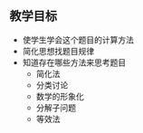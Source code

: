 ## 教学目标

- 使学生学会这个题目的计算方法
- 简化思想找题目规律
- 知道存在哪些方法来思考题目
  - 简化法
  - 分类讨论
  - 数学的形象化
  - 分解子问题
  - 等效法

